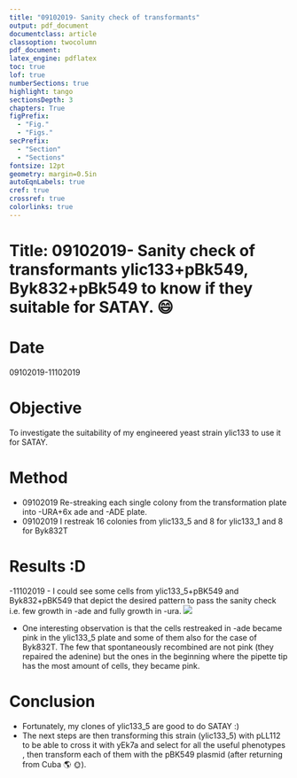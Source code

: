 ```yaml
---
title: "09102019- Sanity check of transformants"
output: pdf_document
documentclass: article
classoption: twocolumn
pdf_document:
latex_engine: pdflatex
toc: true
lof: true
numberSections: true
highlight: tango
sectionsDepth: 3
chapters: True
figPrefix:
  - "Fig."
  - "Figs."
secPrefix:
  - "Section"
  - "Sections"
fontsize: 12pt
geometry: margin=0.5in
autoEqnLabels: true
cref: true
crossref: true
colorlinks: true
---
```



# Title: 09102019- Sanity check of transformants ylic133+pBk549, Byk832+pBk549 to know if they suitable for SATAY. :smile:

# Date
09102019-11102019

# Objective

To investigate the suitability of my engineered yeast strain ylic133 to use it for SATAY.

# Method
- 09102019 Re-streaking each single colony from the transformation plate into -URA+6x ade and -ADE plate.
- 09102019 I restreak 16 colonies from ylic133_5 and 8 for ylic133_1 and 8 for Byk832T

# Results :D
-11102019 - I could see some cells from ylic133_5+pBK549 and Byk832+pBK549 that depict the desired pattern to pass the sanity check i.e. few growth in -ade and fully growth in -ura.
![](../Images/11102019-sanity-check-satay-all-strains.png)
- One interesting observation is that the cells restreaked in -ade became pink in the ylic133_5 plate and some of them also for the case of Byk832T. The few that spontaneously recombined are not pink (they repaired the adenine) but the ones in the beginning where the pipette tip has the most amount of cells, they became pink.

# Conclusion
- Fortunately, my clones of ylic133_5 are good to do SATAY :)
- The next steps are then transforming this strain (ylic133_5) with pLL112 to be able to cross it with yEk7a and select for all the useful phenotypes , then transform each of them with the pBK549 plasmid (after returning from Cuba :earth_americas: :sun_with_face:).
